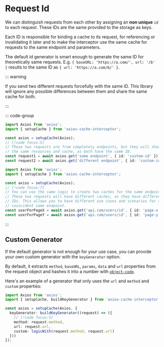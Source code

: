 # Request Id

We can distinguish requests from each other by assigning an **non unique** `id` to each
request. These IDs are the same provided to the storage as keys.

Each ID is responsible for binding a cache to its request, for referencing or invalidating
it later and to make the interceptor use the same cache for requests to the same endpoint
and parameters.

The default id generator is smart enough to generate the same ID for theoretically same
requests. E.g. `{ baseURL: 'https://a.com/', url: '/b' }` results to the same ID as
`{ url: 'https://a.com/b/' }`.

::: warning

If you send two different requests forcefully with the same ID. This
library will ignore any possible differences between them and share the same cache for
both.

:::

::: code-group

```ts [Different requests]
import Axios from 'axios';
import { setupCache } from 'axios-cache-interceptor';

const axios = setupCache(Axios);
// [!code focus:5]
// These two requests are from completely endpoints, but they will share
// the same resources and cache, as both have the same ID.
const request1 = await axios.get('some endpoint', { id: 'custom-id' });
const request2 = await axios.get('different endpoint', { id: 'custom-id' });
```


```ts [Different contexts]
import Axios from 'axios';
import { setupCache } from 'axios-cache-interceptor';

const axios = setupCache(Axios);
// [!code focus:7]
// You can use the same logic to create two caches for the same endpoint.
// These two requests will have different caches, as they have different
// IDs. This allows you to have different use cases and scenarios for the
// coincident same endpoint.
const userForPageX = await axios.get('api.com/users/id', { id: 'page-x' });
const userForPageY = await axios.get('api.com/users/id', { id: 'page-y' });
```

::: 

## Custom Generator

If the default generator is not enough for your use case, you can provide your own custom
generator with the `keyGenerator` option.

By default, it extracts `method`, `baseURL`, `params`, `data` and `url` properties from
the request object and hashes it into a number with
[`object-code`](https://www.npmjs.com/package/object-code).

Here's an example of a generator that only uses the `url` and `method` and `custom`
properties:

```ts
import Axios from 'axios';
import { setupCache, buildKeyGenerator } from 'axios-cache-interceptor';

const axios = setupCache(Axios, {
  keyGenerator: buildKeyGenerator((request) => ({
    // [!code focus:5]
    method: request.method,
    url: request.url,
    custom: logicWith(request.method, request.url)
  }))
});
```
